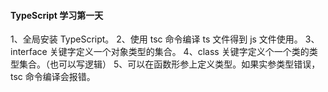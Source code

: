 #### TypeScript 学习第一天

1、全局安装 TypeScript。
2、使用 tsc 命令编译 ts 文件得到 js 文件使用。
3、interface 关键字定义一个对象类型的集合。
4、class 关键字定义个一个类的类型集合。（也可以写逻辑）
5、可以在函数形参上定义类型。如果实参类型错误，tsc 命令编译会报错。
